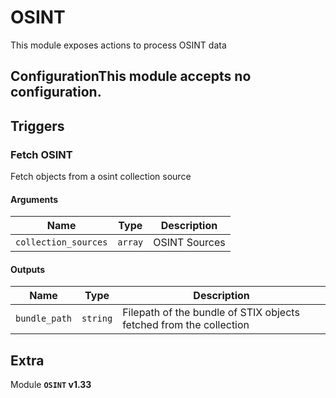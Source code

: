 # OSINT

This module exposes actions to process OSINT data

## ConfigurationThis module accepts no configuration.
## Triggers

### Fetch OSINT

Fetch objects from a osint collection source

#### Arguments

| Name      |  Type   |  Description  |
| --------- | ------- | --------------------------- |
| `collection_sources` | `array` | OSINT Sources |


#### Outputs

| Name      |  Type   |  Description  |
| --------- | ------- | --------------------------- |
| `bundle_path` | `string` | Filepath of the bundle of STIX objects fetched from the collection |


## Extra

Module **`OSINT` v1.33**